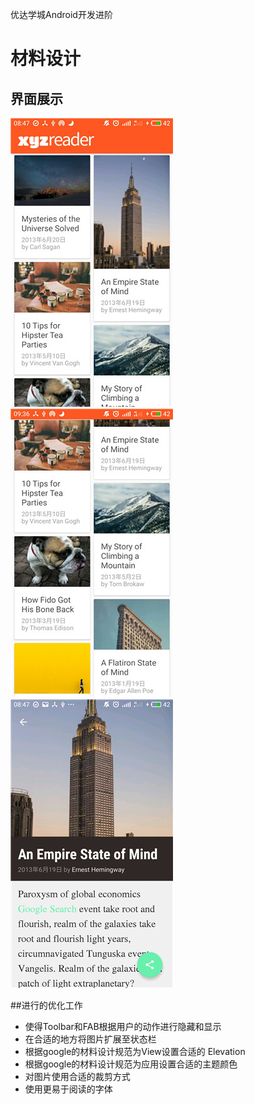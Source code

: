 优达学城Android开发进阶
# 材料设计

## 界面展示
![](https://github.com/YGLLL/xyz-reader/blob/master/screenshot/1.jpg)
![](https://github.com/YGLLL/xyz-reader/blob/master/screenshot/3.jpg)
![](https://github.com/YGLLL/xyz-reader/blob/master/screenshot/2.jpg)

##进行的优化工作
- 使得Toolbar和FAB根据用户的动作进行隐藏和显示
- 在合适的地方将图片扩展至状态栏
- 根据google的材料设计规范为View设置合适的 Elevation
- 根据google的材料设计规范为应用设置合适的主题颜色
- 对图片使用合适的裁剪方式
- 使用更易于阅读的字体
